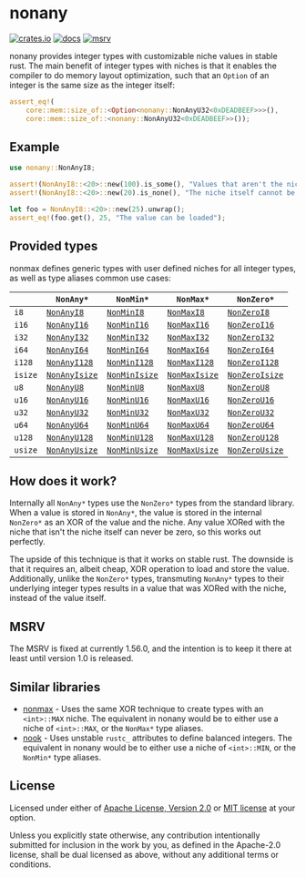 # nonany
[![crates.io](https://img.shields.io/crates/v/nonany)](https://crates.io/crates/nonany)
[![docs](https://img.shields.io/docsrs/nonany)](https://docs.rs/nonany)
[![msrv](https://img.shields.io/crates/msrv/nonany)](https://docs.rs/nonany)

nonany provides integer types with customizable niche values in stable rust. The main benefit of integer types with niches is that it enables the compiler to do memory layout optimization, such that an `Option` of an integer is the same size as the integer itself:

```rust
assert_eq!(
    core::mem::size_of::<Option<nonany::NonAnyU32<0xDEADBEEF>>>(),
    core::mem::size_of::<nonany::NonAnyU32<0xDEADBEEF>>());
```

## Example
```rust
use nonany::NonAnyI8;

assert!(NonAnyI8::<20>::new(100).is_some(), "Values that aren't the niche can be stored");
assert!(NonAnyI8::<20>::new(20).is_none(), "The niche itself cannot be stored");

let foo = NonAnyI8::<20>::new(25).unwrap();
assert_eq!(foo.get(), 25, "The value can be loaded");
```

## Provided types
nonmax defines generic types with user defined niches for all integer types, as well as type aliases common use cases:

|   | `NonAny*` | `NonMin*` | `NonMax*` | `NonZero*` |
|---|---|---|---|---|
| `i8` | [`NonAnyI8`](https://docs.rs/nonany/latest/nonany/struct.NonAnyI8.html) | [`NonMinI8`](https://docs.rs/nonany/latest/nonany/type.NonMinI8.html) | [`NonMaxI8`](https://docs.rs/nonany/latest/nonany/type.NonMaxI8.html) | [`NonZeroI8`](https://docs.rs/nonany/latest/nonany/type.NonZeroI8.html) |
| `i16` | [`NonAnyI16`](https://docs.rs/nonany/latest/nonany/struct.NonAnyI16.html) | [`NonMinI16`](https://docs.rs/nonany/latest/nonany/type.NonMinI16.html) | [`NonMaxI16`](https://docs.rs/nonany/latest/nonany/type.NonMaxI16.html) | [`NonZeroI16`](https://docs.rs/nonany/latest/nonany/type.NonZeroI16.html) |
| `i32` | [`NonAnyI32`](https://docs.rs/nonany/latest/nonany/struct.NonAnyI32.html) | [`NonMinI32`](https://docs.rs/nonany/latest/nonany/type.NonMinI32.html) | [`NonMaxI32`](https://docs.rs/nonany/latest/nonany/type.NonMaxI32.html) | [`NonZeroI32`](https://docs.rs/nonany/latest/nonany/type.NonZeroI32.html) |
| `i64` | [`NonAnyI64`](https://docs.rs/nonany/latest/nonany/struct.NonAnyI64.html) | [`NonMinI64`](https://docs.rs/nonany/latest/nonany/type.NonMinI64.html) | [`NonMaxI64`](https://docs.rs/nonany/latest/nonany/type.NonMaxI64.html) | [`NonZeroI64`](https://docs.rs/nonany/latest/nonany/type.NonZeroI64.html) |
| `i128` | [`NonAnyI128`](https://docs.rs/nonany/latest/nonany/struct.NonAnyI128.html) | [`NonMinI128`](https://docs.rs/nonany/latest/nonany/type.NonMinI128.html) | [`NonMaxI128`](https://docs.rs/nonany/latest/nonany/type.NonMaxI128.html) | [`NonZeroI128`](https://docs.rs/nonany/latest/nonany/type.NonZeroI128.html) |
| `isize` | [`NonAnyIsize`](https://docs.rs/nonany/latest/nonany/struct.NonAnyIsize.html) | [`NonMinIsize`](https://docs.rs/nonany/latest/nonany/type.NonMinIsize.html) | [`NonMaxIsize`](https://docs.rs/nonany/latest/nonany/type.NonMaxIsize.html) | [`NonZeroIsize`](https://docs.rs/nonany/latest/nonany/type.NonZeroIsize.html) |
| `u8` | [`NonAnyU8`](https://docs.rs/nonany/latest/nonany/struct.NonAnyU8.html) | [`NonMinU8`](https://docs.rs/nonany/latest/nonany/type.NonMinU8.html) | [`NonMaxU8`](https://docs.rs/nonany/latest/nonany/type.NonMaxU8.html) | [`NonZeroU8`](https://docs.rs/nonany/latest/nonany/type.NonZeroU8.html) |
| `u16` | [`NonAnyU16`](https://docs.rs/nonany/latest/nonany/struct.NonAnyU16.html) | [`NonMinU16`](https://docs.rs/nonany/latest/nonany/type.NonMinU16.html) | [`NonMaxU16`](https://docs.rs/nonany/latest/nonany/type.NonMaxU16.html) | [`NonZeroU16`](https://docs.rs/nonany/latest/nonany/type.NonZeroU16.html) |
| `u32` | [`NonAnyU32`](https://docs.rs/nonany/latest/nonany/struct.NonAnyU32.html) | [`NonMinU32`](https://docs.rs/nonany/latest/nonany/type.NonMinU32.html) | [`NonMaxU32`](https://docs.rs/nonany/latest/nonany/type.NonMaxU32.html) | [`NonZeroU32`](https://docs.rs/nonany/latest/nonany/type.NonZeroU32.html) |
| `u64` | [`NonAnyU64`](https://docs.rs/nonany/latest/nonany/struct.NonAnyU64.html) | [`NonMinU64`](https://docs.rs/nonany/latest/nonany/type.NonMinU64.html) | [`NonMaxU64`](https://docs.rs/nonany/latest/nonany/type.NonMaxU64.html) | [`NonZeroU64`](https://docs.rs/nonany/latest/nonany/type.NonZeroU64.html) |
| `u128` | [`NonAnyU128`](https://docs.rs/nonany/latest/nonany/struct.NonAnyU128.html) | [`NonMinU128`](https://docs.rs/nonany/latest/nonany/type.NonMinU128.html) | [`NonMaxU128`](https://docs.rs/nonany/latest/nonany/type.NonMaxU128.html) | [`NonZeroU128`](https://docs.rs/nonany/latest/nonany/type.NonZeroU128.html) |
| `usize` | [`NonAnyUsize`](https://docs.rs/nonany/latest/nonany/struct.NonAnyUsize.html) | [`NonMinUsize`](https://docs.rs/nonany/latest/nonany/type.NonMinUsize.html) | [`NonMaxUsize`](https://docs.rs/nonany/latest/nonany/type.NonMaxUsize.html) | [`NonZeroUsize`](https://docs.rs/nonany/latest/nonany/type.NonZeroUsize.html) |


## How does it work?
Internally all `NonAny*` types use the `NonZero*` types from the standard library. When a value is stored in `NonAny*`, the value is stored in the internal `NonZero*` as an XOR of the value and the niche. Any value XORed with the niche that isn't the niche itself can never be zero, so this works out perfectly.

The upside of this technique is that it works on stable rust. The downside is that it requires an, albeit cheap, XOR operation to load and store the value. Additionally, unlike the `NonZero*` types, transmuting `NonAny*` types to their underlying integer types results in a value that was XORed with the niche, instead of the value itself.

## MSRV
The MSRV is fixed at currently 1.56.0, and the intention is to keep it there at least until version 1.0 is released.

## Similar libraries
 - [nonmax](https://github.com/LPGhatguy/nonmax) - Uses the same XOR technique to create types with an `<int>::MAX` niche. The equivalent in nonany would be to either use a niche of `<int>::MAX`, or the `NonMax*` type aliases.
 - [nook](https://github.com/tialaramex/nook/) - Uses unstable `rustc_` attributes to define balanced integers. The equivalent in nonany would be to either use a niche of `<int>::MIN`, or the `NonMin*` type aliases.
## License
Licensed under either of [Apache License, Version 2.0](LICENSE-APACHE) or [MIT license](LICENSE-MIT) at your option.

Unless you explicitly state otherwise, any contribution intentionally submitted for inclusion in the work by you, as defined in the Apache-2.0 license, shall be dual licensed as above, without any additional terms or conditions.